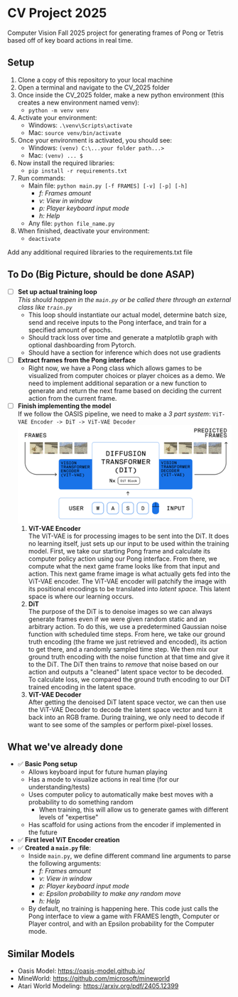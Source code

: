 # CV Project 2025
Computer Vision Fall 2025 project for generating frames of Pong or Tetris based off of key board actions in real time.

## Setup
1. Clone a copy of this repository to your local machine
2. Open a terminal and navigate to the CV_2025 folder
3. Once inside the CV_2025 folder, make a new python environment (this creates a new environment named venv):
    - ``` python -m venv venv ```
4. Activate your environment:
    - Windows: ```.\venv\Scripts\activate```
    - Mac: ```source venv/bin/activate```
5. Once your environment is activated, you should see:
    - Windows: ```(venv) C:\...your folder path...>```
    - Mac: ```(venv) ... $```
6. Now install the required libraries:
    - ```pip install -r requirements.txt```
7. Run commands:
    - Main file: `python main.py [-f FRAMES] [-v] [-p] [-h]`
        - *f: Frames amount*
        - *v: View in window*
        - *p: Player keyboard input mode*
        - *h: Help*
    - Any file: `python file_name.py`
8. When finished, deactivate your environment:
    - ```deactivate```
    
Add any additional required libraries to the requirements.txt file

## To Do (Big Picture, should be done ASAP)

- [ ] **Set up actual training loop**  
*This should happen in the ```main.py``` or be called there through an external class like ```train.py```*
    - This loop should instantiate our actual model, determine batch size, send and receive inputs to the Pong interface, and train for a specified amount of epochs.
    - Should track loss over time and generate a matplotlib graph with optional dashboarding from Pytorch.
    - Should have a section for inference which does not use gradients
- [ ] **Extract frames from the Pong interface**
    - Right now, we have a Pong class which allows games to be visualized from computer choices or player choices as a demo. We need to implement additional separation or a new function to generate and return the next frame based on deciding the current action from the current frame.
- [ ] **Finish implementing the model**  
    If we follow the OASIS pipeline, we need to make a *3 part system*: ```ViT-VAE Encoder -> DiT -> ViT-VAE Decoder```
    ![Oasis Model Diagram](assets/OASIS_MODEL.png)  
    1. **ViT-VAE Encoder**  
    The ViT-VAE is for processing images to be sent into the DiT. It does no learning itself, just sets up our input to be used within the training model. First, we take our starting Pong frame and calculate its computer policy action using our Pong interface. From there, we compute what the next game frame looks like from that input and action. This next game frame image is what actually gets fed into the ViT-VAE encoder. The ViT-VAE encoder will patchify the image with its positional encodings to be translated into *latent space.* This latent space is where our learning occurs.
    2. **DiT**  
    The purpose of the DiT is to denoise images so we can always generate frames even if we were given random static and an arbitrary action. To do this, we use a predetermined Gaussian noise function with scheduled time steps. From here, we take our ground truth encoding (the frame we just retrieved and encoded), its action to get there, and a randomly sampled time step. We then mix our ground truth encoding with the noise function at that time and give it to the DiT. The DiT then trains to *remove* that noise based on our action and outputs a "cleaned" latent space vector to be decoded. To calculate loss, we compared the ground truth encoding to our DiT trained encoding in the latent space.
    3. **ViT-VAE Decoder**  
    After getting the denoised DiT latent space vector, we can then use the ViT-VAE Decoder to decode the latent space vector and turn it back into an RGB frame. During training, we only need to decode if want to see some of the samples or perform pixel-pixel losses.

## What we've already done
- ✅ **Basic Pong setup**
    - Allows keyboard input for future human playing
    - Has a mode to visualize actions in real time (for our understanding/tests)
    - Uses computer policy to automatically make best moves with a probability to do something random
        - When training, this will allow us to generate games with different levels of "expertise"
    - Has scaffold for using actions from the encoder if implemented in the future
- ✅ **First level ViT Encoder creation**
- ✅ **Created a ```main.py``` file**:
    - Inside ```main.py```, we define different command line arguments to parse the following arguments:
        - *f: Frames amount*
        - *v: View in window*
        - *p: Player keyboard input mode*
        - *e: Epsilon probability to make any random move*
        - *h: Help*
    - By default, no training is happening here. This code just calls the Pong interface to view a game with FRAMES length, Computer or Player control, and with an Epsilon probability for the Computer mode.

## Similar Models
- Oasis Model: https://oasis-model.github.io/
- MineWorld: https://github.com/microsoft/mineworld
- Atari World Modeling: https://arxiv.org/pdf/2405.12399


